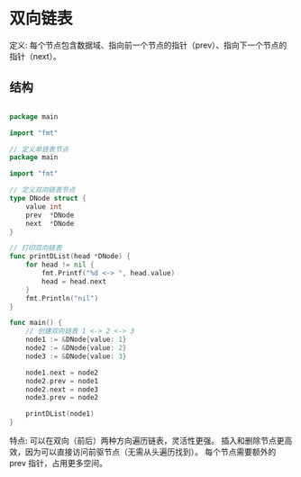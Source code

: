 # 双向链表

定义: 每个节点包含数据域、指向前一个节点的指针（prev）、指向下一个节点的指针（next）。

## 结构

```go

package main

import "fmt"

// 定义单链表节点
package main

import "fmt"

// 定义双向链表节点
type DNode struct {
    value int
    prev  *DNode
    next  *DNode
}

// 打印双向链表
func printDList(head *DNode) {
    for head != nil {
        fmt.Printf("%d <-> ", head.value)
        head = head.next
    }
    fmt.Println("nil")
}

func main() {
    // 创建双向链表 1 <-> 2 <-> 3
    node1 := &DNode{value: 1}
    node2 := &DNode{value: 2}
    node3 := &DNode{value: 3}

    node1.next = node2
    node2.prev = node1
    node2.next = node3
    node3.prev = node2

    printDList(node1)
}

```

特点:
可以在双向（前后）两种方向遍历链表，灵活性更强。
插入和删除节点更高效，因为可以直接访问前驱节点（无需从头遍历找到）。
每个节点需要额外的 prev 指针，占用更多空间。
